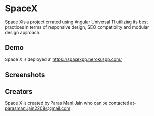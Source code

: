 # SpaceX

Space Xis a project created using Angular Universal 11 utilizing its best practices in terms of responsive design, SEO compatiblity and modular design approach.

## Demo

Space X is deployed at https://spacexpp.herokuapp.com/

## Screenshots

## Creators

Space X is created by Paras Mani Jain who can be contacted at- parasmani.jain2208@gmail.com

